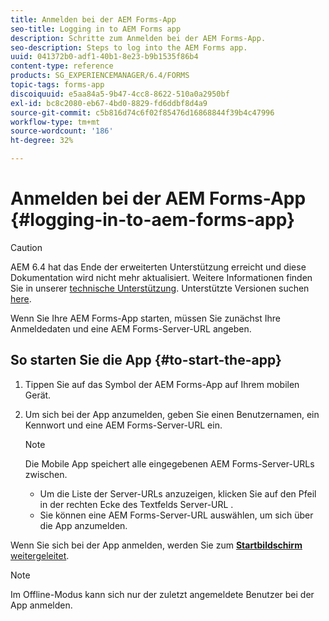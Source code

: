 ```yaml
---
title: Anmelden bei der AEM Forms-App
seo-title: Logging in to AEM Forms app
description: Schritte zum Anmelden bei der AEM Forms-App.
seo-description: Steps to log into the AEM Forms app.
uuid: 041372b0-adf1-40b1-8e23-b9b1535f86b4
content-type: reference
products: SG_EXPERIENCEMANAGER/6.4/FORMS
topic-tags: forms-app
discoiquuid: e5aa84a5-9b47-4cc8-8622-510a0a2950bf
exl-id: bc8c2080-eb67-4bd0-8829-fd6ddbf8d4a9
source-git-commit: c5b816d74c6f02f85476d16868844f39b4c47996
workflow-type: tm+mt
source-wordcount: '186'
ht-degree: 32%

---
```


# Anmelden bei der AEM Forms-App {#logging-in-to-aem-forms-app}

>[!CAUTION]
>
>AEM 6.4 hat das Ende der erweiterten Unterstützung erreicht und diese Dokumentation wird nicht mehr aktualisiert. Weitere Informationen finden Sie in unserer [technische Unterstützung](https://helpx.adobe.com/de/support/programs/eol-matrix.html). Unterstützte Versionen suchen [here](https://experienceleague.adobe.com/docs/?lang=de).

Wenn Sie Ihre AEM Forms-App starten, müssen Sie zunächst Ihre Anmeldedaten und eine AEM Forms-Server-URL angeben.

## So starten Sie die App {#to-start-the-app}

1. Tippen Sie auf das Symbol der AEM Forms-App auf Ihrem mobilen Gerät.
1. Um sich bei der App anzumelden, geben Sie einen Benutzernamen, ein Kennwort und eine AEM Forms-Server-URL ein.

   >[!NOTE]
   >
   >Die Mobile App speichert alle eingegebenen AEM Forms-Server-URLs zwischen.
   >
   >* Um die Liste der Server-URLs anzuzeigen, klicken Sie auf den Pfeil in der rechten Ecke des Textfelds Server-URL .
   >* Sie können eine AEM Forms-Server-URL auswählen, um sich über die App anzumelden.


Wenn Sie sich bei der App anmelden, werden Sie zum [**Startbildschirm** weitergeleitet](/help/forms/using/home-screen.md).

>[!NOTE]
>
>Im Offline-Modus kann sich nur der zuletzt angemeldete Benutzer bei der App anmelden.
